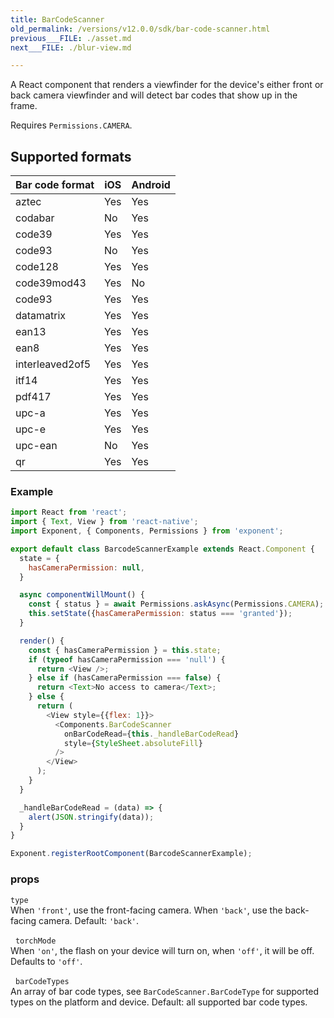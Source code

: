 ```yaml
---
title: BarCodeScanner
old_permalink: /versions/v12.0.0/sdk/bar-code-scanner.html
previous___FILE: ./asset.md
next___FILE: ./blur-view.md

---
```


A React component that renders a viewfinder for the device's either front or back camera viewfinder and will detect bar codes that show up in the frame.

Requires `Permissions.CAMERA`.

## Supported formats

| Bar code format | iOS | Android |
|-----------------|-----|---------|
|aztec |Yes |Yes|
| codabar | No | Yes |
| code39 | Yes | Yes |
| code93 | No | Yes |
| code128 | Yes | Yes |
| code39mod43 | Yes |  No |
| code93 | Yes | Yes |
| datamatrix | Yes | Yes |
| ean13 | Yes | Yes |
| ean8 | Yes | Yes |
| interleaved2of5 | Yes | Yes |
| itf14 | Yes | Yes |
| pdf417 | Yes | Yes |
| upc-a  |  Yes | Yes |
| upc-e |  Yes | Yes |
| upc-ean |  No | Yes |
| qr | Yes | Yes |

### Example

```javascript
import React from 'react';
import { Text, View } from 'react-native';
import Exponent, { Components, Permissions } from 'exponent';

export default class BarcodeScannerExample extends React.Component {
  state = {
    hasCameraPermission: null,
  }

  async componentWillMount() {
    const { status } = await Permissions.askAsync(Permissions.CAMERA);
    this.setState({hasCameraPermission: status === 'granted'});
  }

  render() {
    const { hasCameraPermission } = this.state;
    if (typeof hasCameraPermission === 'null') {
      return <View />;
    } else if (hasCameraPermission === false) {
      return <Text>No access to camera</Text>;
    } else {
      return (
        <View style={{flex: 1}}>
          <Components.BarCodeScanner
            onBarCodeRead={this._handleBarCodeRead}
            style={StyleSheet.absoluteFill}
          />
        </View>
      );
    }
  }

  _handleBarCodeRead = (data) => {
    alert(JSON.stringify(data));
  }
}

Exponent.registerRootComponent(BarcodeScannerExample);
```

### props

 `type`  
When `'front'`, use the front-facing camera. When `'back'`, use the back-facing camera. Default: `'back'`.

 
 `torchMode`  
When `'on'`, the flash on your device will turn on, when `'off'`, it will be off. Defaults to `'off'`.

 
 `barCodeTypes`  
An array of bar code types, see `BarCodeScanner.BarCodeType` for supported types on the platform and device. Default: all supported bar code types.
